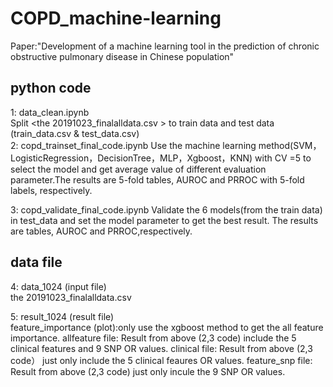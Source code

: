 # COPD_machine-learning
Paper:"Development of a machine learning tool in the prediction of chronic obstructive pulmonary disease in Chinese population"
###
## python code 
1: data_clean.ipynb  
    Split <the 20191023_finalalldata.csv > to train data and test data  (train_data.csv & test_data.csv)   
2: copd_trainset_final_code.ipynb 
     Use the machine learning method(SVM，LogisticRegression，DecisionTree，MLP，Xgboost，KNN) with CV =5 to select the model and get average value of different evaluation parameter.The results are 5-fold tables, AUROC and PRROC with 5-fold labels, respectively. 

3: copd_validate_final_code.ipynb 
     Validate the 6 models(from the train data) in test_data and set the model parameter to get the best result. The results are tables, AUROC and PRROC,respectively. 
## data file  

4: data_1024  (input file)   
    the 20191023_finalalldata.csv

5: result_1024 (result file)  
    feature_importance (plot):only use the xgboost method to get the all feature importance.
    allfeature file: Result from above (2,3 code) include the 5 clinical features and 9 SNP OR values. 
    clinical file:  Result from above (2,3 code） just only include the 5 clinical feaures OR values.
    feature_snp file: Result from above (2,3 code) just only incule the 9 SNP OR values.
